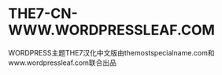 # THE7-CN-WWW.WORDPRESSLEAF.COM
WORDPRESS主题THE7汉化中文版由themostspecialname.com和www.wordpressleaf.com联合出品
